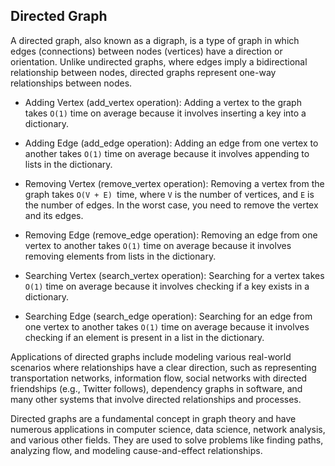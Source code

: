 ## Directed Graph

A directed graph, also known as a digraph, is a type of graph in which edges (connections) between nodes (vertices) have a direction or orientation. Unlike undirected graphs, where edges imply a bidirectional relationship between nodes, directed graphs represent one-way relationships between nodes.

- Adding Vertex (add_vertex operation): Adding a vertex to the graph takes `O(1)` time on average because it involves inserting a key into a dictionary.

- Adding Edge (add_edge operation): Adding an edge from one vertex to another takes `O(1)` time on average because it involves appending to lists in the dictionary.

- Removing Vertex (remove_vertex operation): Removing a vertex from the graph takes `O(V + E) `time, where `V` is the number of vertices, and `E` is the number of edges. In the worst case, you need to remove the vertex and its edges.

- Removing Edge (remove_edge operation): Removing an edge from one vertex to another takes `O(1)` time on average because it involves removing elements from lists in the dictionary.

- Searching Vertex (search_vertex operation): Searching for a vertex takes `O(1)` time on average because it involves checking if a key exists in a dictionary.

- Searching Edge (search_edge operation): Searching for an edge from one vertex to another takes `O(1)` time on average because it involves checking if an element is present in a list in the dictionary.

Applications of directed graphs include modeling various real-world scenarios where relationships have a clear direction, such as representing transportation networks, information flow, social networks with directed friendships (e.g., Twitter follows), dependency graphs in software, and many other systems that involve directed relationships and processes.

Directed graphs are a fundamental concept in graph theory and have numerous applications in computer science, data science, network analysis, and various other fields. They are used to solve problems like finding paths, analyzing flow, and modeling cause-and-effect relationships.